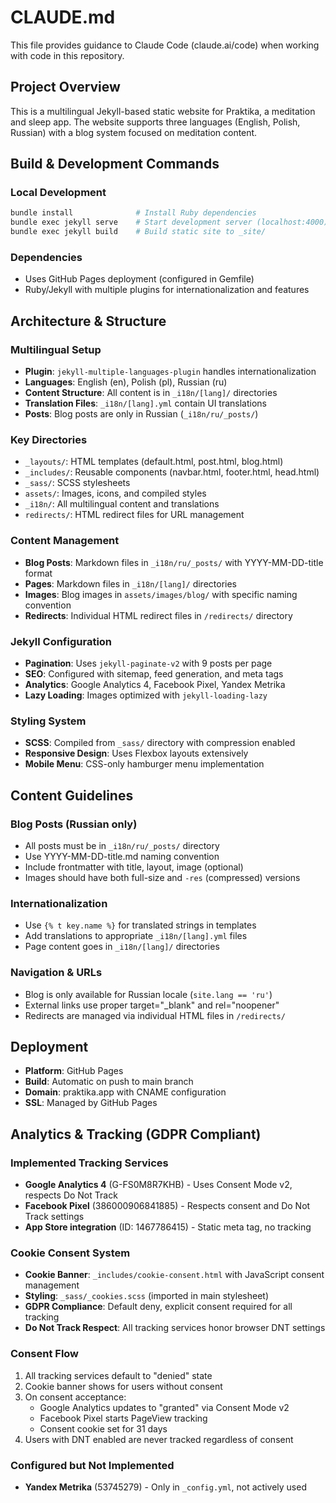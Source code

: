# CLAUDE.md

This file provides guidance to Claude Code (claude.ai/code) when working with code in this repository.

## Project Overview

This is a multilingual Jekyll-based static website for Praktika, a meditation and sleep app. The website supports three languages (English, Polish, Russian) with a blog system focused on meditation content.

## Build & Development Commands

### Local Development
```bash
bundle install              # Install Ruby dependencies
bundle exec jekyll serve    # Start development server (localhost:4000)
bundle exec jekyll build    # Build static site to _site/
```

### Dependencies
- Uses GitHub Pages deployment (configured in Gemfile)
- Ruby/Jekyll with multiple plugins for internationalization and features

## Architecture & Structure

### Multilingual Setup
- **Plugin**: `jekyll-multiple-languages-plugin` handles internationalization
- **Languages**: English (en), Polish (pl), Russian (ru)  
- **Content Structure**: All content is in `_i18n/[lang]/` directories
- **Translation Files**: `_i18n/[lang].yml` contain UI translations
- **Posts**: Blog posts are only in Russian (`_i18n/ru/_posts/`)

### Key Directories
- `_layouts/`: HTML templates (default.html, post.html, blog.html)
- `_includes/`: Reusable components (navbar.html, footer.html, head.html)
- `_sass/`: SCSS stylesheets
- `assets/`: Images, icons, and compiled styles
- `_i18n/`: All multilingual content and translations
- `redirects/`: HTML redirect files for URL management

### Content Management
- **Blog Posts**: Markdown files in `_i18n/ru/_posts/` with YYYY-MM-DD-title format
- **Pages**: Markdown files in `_i18n/[lang]/` directories
- **Images**: Blog images in `assets/images/blog/` with specific naming convention
- **Redirects**: Individual HTML redirect files in `/redirects/` directory

### Jekyll Configuration
- **Pagination**: Uses `jekyll-paginate-v2` with 9 posts per page
- **SEO**: Configured with sitemap, feed generation, and meta tags
- **Analytics**: Google Analytics 4, Facebook Pixel, Yandex Metrika
- **Lazy Loading**: Images optimized with `jekyll-loading-lazy`

### Styling System
- **SCSS**: Compiled from `_sass/` directory with compression enabled
- **Responsive Design**: Uses Flexbox layouts extensively
- **Mobile Menu**: CSS-only hamburger menu implementation

## Content Guidelines

### Blog Posts (Russian only)
- All posts must be in `_i18n/ru/_posts/` directory
- Use YYYY-MM-DD-title.md naming convention
- Include frontmatter with title, layout, image (optional)
- Images should have both full-size and `-res` (compressed) versions

### Internationalization
- Use `{% t key.name %}` for translated strings in templates
- Add translations to appropriate `_i18n/[lang].yml` files
- Page content goes in `_i18n/[lang]/` directories

### Navigation & URLs
- Blog is only available for Russian locale (`site.lang == 'ru'`)
- External links use proper target="_blank" and rel="noopener"
- Redirects are managed via individual HTML files in `/redirects/`

## Deployment

- **Platform**: GitHub Pages
- **Build**: Automatic on push to main branch
- **Domain**: praktika.app with CNAME configuration
- **SSL**: Managed by GitHub Pages

## Analytics & Tracking (GDPR Compliant)

### Implemented Tracking Services
- **Google Analytics 4** (G-FS0M8R7KHB) - Uses Consent Mode v2, respects Do Not Track
- **Facebook Pixel** (386000906841885) - Respects consent and Do Not Track settings
- **App Store integration** (ID: 1467786415) - Static meta tag, no tracking

### Cookie Consent System
- **Cookie Banner**: `_includes/cookie-consent.html` with JavaScript consent management
- **Styling**: `_sass/_cookies.scss` (imported in main stylesheet)
- **GDPR Compliance**: Default deny, explicit consent required for all tracking
- **Do Not Track Respect**: All tracking services honor browser DNT settings

### Consent Flow
1. All tracking services default to "denied" state
2. Cookie banner shows for users without consent
3. On consent acceptance:
   - Google Analytics updates to "granted" via Consent Mode v2
   - Facebook Pixel starts PageView tracking
   - Consent cookie set for 31 days
4. Users with DNT enabled are never tracked regardless of consent

### Configured but Not Implemented
- **Yandex Metrika** (53745279) - Only in `_config.yml`, not actively used